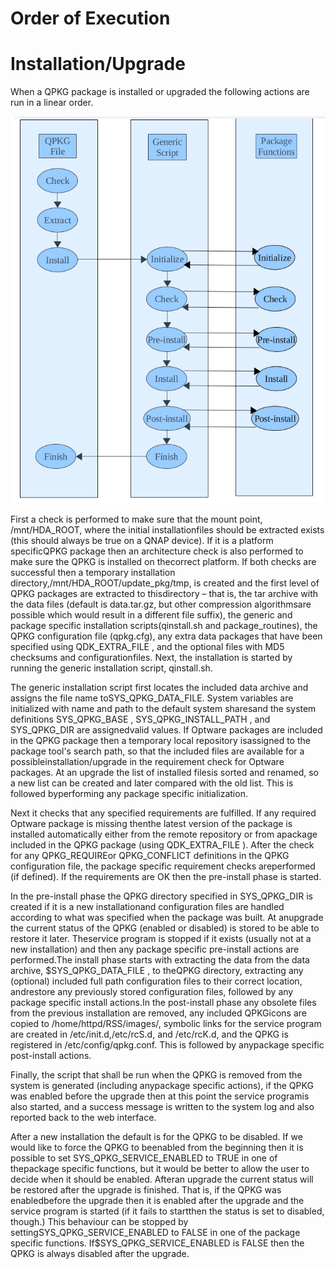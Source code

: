 # Order of Execution

# Installation\/Upgrade

When a QPKG package is installed or upgraded the following actions are run in a linear order.

![](/assets/Selection_005.png)

First a check is performed to make sure that the mount point, \/mnt\/HDA\_ROOT, where the initial installationfiles should be extracted exists \(this should always be true on a QNAP device\). If it is a platform specificQPKG package then an architecture check is also performed to make sure the QPKG is installed on thecorrect platform. If both checks are successful then a temporary installation directory,\/mnt\/HDA\_ROOT\/update\_pkg\/tmp, is created and the first level of QPKG packages are extracted to thisdirectory – that is, the tar archive with the data files \(default is data.tar.gz, but other compression algorithmsare possible which would result in a different file suffix\), the generic and package specific installation scripts\(qinstall.sh and package\_routines\), the QPKG configuration file \(qpkg.cfg\), any extra data packages that have been specified using QDK\_EXTRA\_FILE , and the optional files with MD5 checksums and configurationfiles. Next, the installation is started by running the generic installation script, qinstall.sh.

The generic installation script first locates the included data archive and assigns the file name toSYS\_QPKG\_DATA\_FILE. System variables are initialized with name and path to the default system sharesand the system definitions SYS\_QPKG\_BASE , SYS\_QPKG\_INSTALL\_PATH , and SYS\_QPKG\_DIR are assignedvalid values. If Optware packages are included in the QPKG package then a temporary local repository isassigned to the package tool's search path, so that the included files are available for a possibleinstallation\/upgrade in the requirement check for Optware packages. At an upgrade the list of installed filesis sorted and renamed, so a new list can be created and later compared with the old list. This is followed byperforming any package specific initialization.

Next it checks that any specified requirements are fulfilled. If any required Optware package is missing thenthe latest version of the package is installed automatically either from the remote repository or from apackage included in the QPKG package \(using QDK\_EXTRA\_FILE \). After the check for any QPKG\_REQUIREor QPKG\_CONFLICT definitions in the QPKG configuration file, the package specific requirement checks areperformed \(if defined\). If the requirements are OK then the pre-install phase is started.

In the pre-install phase the QPKG directory specified in SYS\_QPKG\_DIR is created if it is a new installationand configuration files are handled according to what was specified when the package was built. At anupgrade the current status of the QPKG \(enabled or disabled\) is stored to be able to restore it later. Theservice program is stopped if it exists \(usually not at a new installation\) and then any package specific pre-install actions are performed.The install phase starts with extracting the data from the data archive, $SYS\_QPKG\_DATA\_FILE , to theQPKG directory, extracting any \(optional\) included full path configuration files to their correct location, andrestore any previously stored configuration files, followed by any package specific install actions.In the post-install phase any obsolete files from the previous installation are removed, any included QPKGicons are copied to \/home\/httpd\/RSS\/images\/, symbolic links for the service program are created in \/etc\/init.d,\/etc\/rcS.d, and \/etc\/rcK.d, and the QPKG is registered in \/etc\/config\/qpkg.conf. This is followed by anypackage specific post-install actions.

Finally, the script that shall be run when the QPKG is removed from the system is generated \(including anypackage specific actions\), if the QPKG was enabled before the upgrade then at this point the service programis also started, and a success message is written to the system log and also reported back to the web interface.

After a new installation the default is for the QPKG to be disabled. If we would like to force the QPKG to beenabled from the beginning then it is possible to set SYS\_QPKG\_SERVICE\_ENABLED to TRUE in one of thepackage specific functions, but it would be better to allow the user to decide when it should be enabled. Afteran upgrade the current status will be restored after the upgrade is finished. That is, if the QPKG was enabledbefore the upgrade then it is enabled after the upgrade and the service program is started \(if it fails to startthen the status is set to disabled, though.\) This behaviour can be stopped by settingSYS\_QPKG\_SERVICE\_ENABLED to FALSE in one of the package specific functions. If$SYS\_QPKG\_SERVICE\_ENABLED is FALSE then the QPKG is always disabled after the upgrade.

